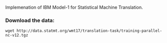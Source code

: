 Implemenation of IBM Model-1 for Statistical Machine Translation.

### Download the data:
```
wget http://data.statmt.org/wmt17/translation-task/training-parallel-nc-v12.tgz
```

